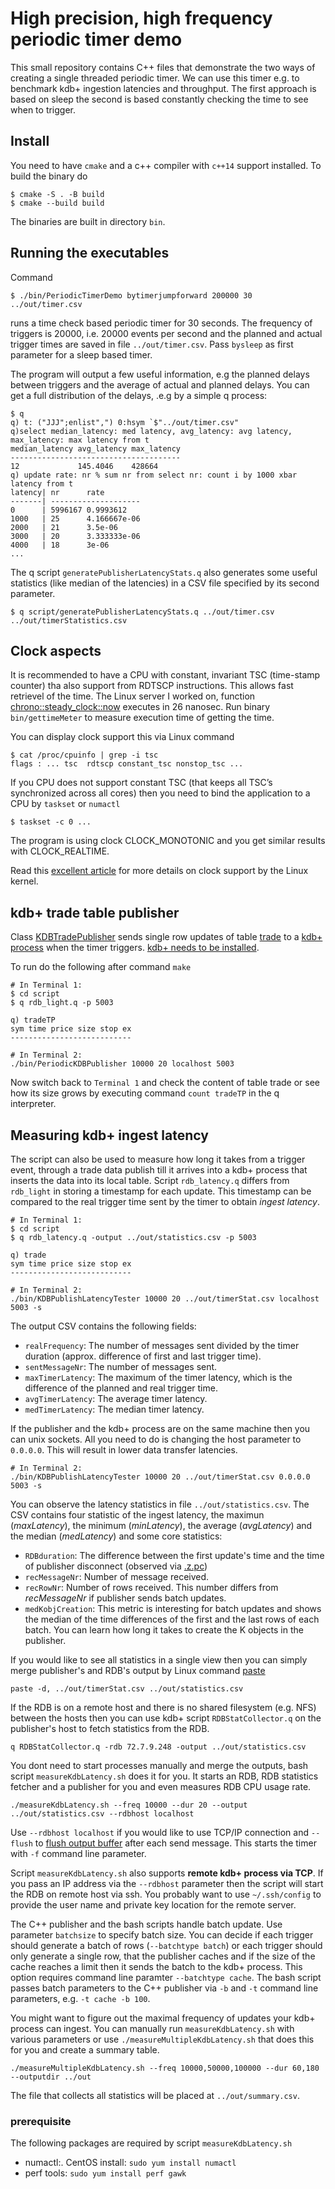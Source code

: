 # High precision, high frequency periodic timer demo

This small repository contains C++ files that demonstrate the two ways of creating a single threaded periodic timer. We can use this timer e.g. to benchmark kdb+ ingestion latencies and throughput. The first approach is based on sleep the second is based constantly checking the time to see when to trigger.

## Install
You need to have `cmake` and a c++ compiler with `c++14` support installed. To build the binary do

```
$ cmake -S . -B build
$ cmake --build build
```

The binaries are built in directory `bin`.

## Running the executables
Command

```
$ ./bin/PeriodicTimerDemo bytimerjumpforward 200000 30 ../out/timer.csv
```

runs a time check based periodic timer for 30 seconds. The frequency of triggers is 20000, i.e. 20000 events per second and the planned and actual trigger times are saved in file `../out/timer.csv`. Pass `bysleep` as first parameter for a sleep based timer.

The program will output a few useful information, e.g the planned delays between triggers and the average of actual and planned delays. You can get a full distribution of the delays, .e.g by a simple q process:

```
$ q
q) t: ("JJJ";enlist",") 0:hsym `$"../out/timer.csv"
q)select median_latency: med latency, avg_latency: avg latency, max_latency: max latency from t
median_latency avg_latency max_latency
--------------------------------------
12             145.4046    428664
q) update rate: nr % sum nr from select nr: count i by 1000 xbar latency from t
latency| nr      rate
-------| --------------------
0      | 5996167 0.9993612
1000   | 25      4.166667e-06
2000   | 21      3.5e-06
3000   | 20      3.333333e-06
4000   | 18      3e-06
...
```

The q script `generatePublisherLatencyStats.q` also generates some useful statistics (like median of the latencies) in a CSV file specified by its second parameter.

```
$ q script/generatePublisherLatencyStats.q ../out/timer.csv ../out/timerStatistics.csv
```

## Clock aspects
It is recommended to have a CPU with constant, invariant TSC (time-stamp counter) tha also support from RDTSCP instructions. This allows fast retrievel of the time. The Linux server I worked on, function [chrono::steady_clock::now](https://en.cppreference.com/w/cpp/chrono/steady_clock/now) executes in 26 nanosec. Run binary `bin/gettimeMeter` to measure execution time of getting the time.

You can display clock support this via Linux command

```
$ cat /proc/cpuinfo | grep -i tsc
flags : ... tsc  rdtscp constant_tsc nonstop_tsc ...
```
If you CPU does not support constant TSC (that keeps all TSC’s synchronized across all cores) then you need to bind the application to a CPU by `taskset` or `numactl`

```
$ taskset -c 0 ...
```

The program is using clock CLOCK_MONOTONIC and you get similar results with CLOCK_REALTIME.

Read this [excellent article](http://btorpey.github.io/blog/2014/02/18/clock-sources-in-linux/) for more details on clock support by the Linux kernel.

## kdb+ trade table publisher
Class [KDBTradePublisher](https://github.com/BodonFerenc/NanosecPeriodicTimer/blob/master/src/KDBTradePublisher.cpp) sends single row updates of table [trade](https://github.com/BodonFerenc/NanosecPeriodicTimer/blob/master/q/schema.q) to a [kdb+ process](https://github.com/BodonFerenc/NanosecPeriodicTimer/blob/master/q/rdb_light.q) when the timer triggers. [kdb+ needs to be installed](https://code.kx.com/q/learn/).

To run do the following after command `make`

```
# In Terminal 1:
$ cd script
$ q rdb_light.q -p 5003

q) tradeTP
sym time price size stop ex
---------------------------

# In Terminal 2:
./bin/PeriodicKDBPublisher 10000 20 localhost 5003
```

Now switch back to `Terminal 1` and check the content of table trade or see how its size grows by executing command `count tradeTP` in the q interpreter.

## Measuring kdb+ ingest latency
The script can also be used to measure how long it takes from a trigger event, through a trade data publish till it arrives into a kdb+ process that inserts the data into its local table. Script `rdb_latency.q` differs from `rdb_light` in storing a timestamp for each update. This timestamp can be compared to the real trigger time sent by the timer to obtain _ingest latency_.

```
# In Terminal 1:
$ cd script
$ q rdb_latency.q -output ../out/statistics.csv -p 5003

q) trade
sym time price size stop ex
---------------------------

# In Terminal 2:
./bin/KDBPublishLatencyTester 10000 20 ../out/timerStat.csv localhost 5003 -s
```

The output CSV contains the following fields:
   * `realFrequency`: The number of messages sent divided by the timer duration (approx. difference of first and last trigger time).
   * `sentMessageNr`: The number of messages sent.
   * `maxTimerLatency`: The maximum of the timer latency, which is the difference of the planned and real trigger time.
   * `avgTimerLatency`: The average timer latency.
   * `medTimerLatency`: The median timer latency.

If the publisher and the kdb+ process are on the same machine then you can unix sockets. All you need to do is changing the host parameter to `0.0.0.0`. This will result in lower data transfer latencies.

```
# In Terminal 2:
./bin/KDBPublishLatencyTester 10000 20 ../out/timerStat.csv 0.0.0.0 5003 -s
```

You can observe the latency statistics in file `../out/statistics.csv`. The CSV contains four statistic of the ingest latency, the maximun (_maxLatency_), the minimum (_minLatency_), the average (_avgLatency_) and the median (_medLatency_) and some core statistics:
   * `RDBduration`: The difference between the first update's time and the time of publisher disconnect (observed via [.z.pc](https://code.kx.com/q/ref/dotz/#zpc-close))
   * `recMessageNr`: Number of message received.
   * `recRowNr`: Number of rows received. This number differs from _recMessageNr_ if publisher sends batch updates.
   * `medKobjCreation`: This metric is interesting for batch updates and shows the median of the time differences of the first and the last rows of each batch. You can learn how long it takes to create the K objects in the publisher.

If you would like to see all statistics in a single view then you can simply merge publisher's and RDB's output by Linux command [paste](https://en.wikipedia.org/wiki/Paste_(Unix))

```
paste -d, ../out/timerStat.csv ../out/statistics.csv
```

If the RDB is on a remote host and there is no shared filesystem (e.g. NFS) between the hosts then you can use kdb+ script `RDBStatCollector.q` on the publisher's host to fetch statistics from the RDB.

```
q RDBStatCollector.q -rdb 72.7.9.248 -output ../out/statistics.csv
```

You dont need to start processes manually and merge the outputs, bash script `measureKdbLatency.sh` does it for you. It starts an RDB, RDB statistics fetcher and a publisher for you and even measures RDB CPU usage rate.

```
./measureKdbLatency.sh --freq 10000 --dur 20 --output ../out/statistics.csv --rdbhost localhost
```

Use `--rdbhost localhost` if you would like to use TCP/IP connection and `--flush` to [flush output buffer](https://code.kx.com/q/basics/ipc/#block-queue-flush) after each send message. This starts the timer with `-f` command line parameter.

Script `measureKdbLatency.sh` also supports **remote kdb+ process via TCP**. If you pass an IP address via the `--rdbhost` parameter then the script will start the RDB on remote host via ssh. You probably want to use `~/.ssh/config` to provide the user name and private key location for the remote server.

The C++ publisher and the bash scripts handle batch update. Use parameter `batchsize` to specify batch size. You can decide if each trigger should generate a batch of rows (`--batchtype batch`) or each trigger should only generate a single row, that the publisher caches and if the size of the cache reaches a limit then it sends the batch to the kdb+ process. This option requires command line paramter `--batchtype cache`. The bash script passes batch parameters to the C++ publisher via `-b` and `-t` command line parameters, e.g. `-t cache -b 100`.

You might want to figure out the maximal frequency of updates your kdb+ process can ingest. You can manually run `measureKdbLatency.sh` with various parameters or use `./measureMultipleKdbLatency.sh` that does this for you and create a summary table.

```
./measureMultipleKdbLatency.sh --freq 10000,50000,100000 --dur 60,180 --outputdir ../out
```

The file that collects all statistics will be placed at `../out/summary.csv`.


### prerequisite
The following packages are required by script `measureKdbLatency.sh`
   * numactl:. CentOS install: `sudo yum install numactl`
   * perf tools: `sudo yum install perf gawk`
